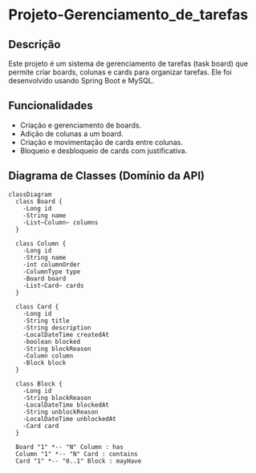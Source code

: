 # Projeto-Gerenciamento_de_tarefas

## Descrição
Este projeto é um sistema de gerenciamento de tarefas (task board) que permite criar boards, colunas e cards para organizar tarefas. Ele foi desenvolvido usando Spring Boot e MySQL.

## Funcionalidades
- Criação e gerenciamento de boards.
- Adição de colunas a um board.
- Criação e movimentação de cards entre colunas.
- Bloqueio e desbloqueio de cards com justificativa.

## Diagrama de Classes (Domínio da API)

```mermaid
classDiagram
  class Board {
    -Long id
    -String name
    -List~Column~ columns
  }

  class Column {
    -Long id
    -String name
    -int columnOrder
    -ColumnType type
    -Board board
    -List~Card~ cards
  }

  class Card {
    -Long id
    -String title
    -String description
    -LocalDateTime createdAt
    -boolean blocked
    -String blockReason
    -Column column
    -Block block
  }

  class Block {
    -Long id
    -String blockReason
    -LocalDateTime blockedAt
    -String unblockReason
    -LocalDateTime unblockedAt
    -Card card
  }

  Board "1" *-- "N" Column : has
  Column "1" *-- "N" Card : contains
  Card "1" *-- "0..1" Block : mayHave

```
